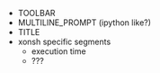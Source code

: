 - TOOLBAR
- MULTILINE_PROMPT (ipython like?)
- TITLE
- xonsh specific segments
  - execution time
  - ???
